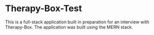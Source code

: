 # Therapy-Box-Test
This is a full-stack application built in preparation for an interview with Therapy-Box. The application was built using the MERN stack.
